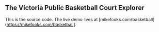 ## The Victoria Public Basketball Court Explorer

This is the source code. The live demo lives at [mikefooks.com/basketball](https://mikefooks.com/basketball].

